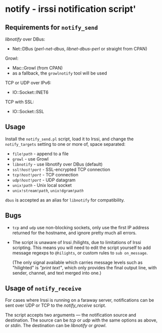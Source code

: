 # notify - irssi notification script'

## Requirements for `notify_send`

*libnotify* over DBus:

  * Net::DBus (*perl-net-dbus*, *libnet-dbus-perl* or straight from CPAN)

Growl:

  * Mac::Growl (from CPAN)
  * as a fallback, the `growlnotify` tool will be used

TCP or UDP over IPv6:

  * IO::Socket::INET6

TCP with SSL:

  * IO::Socket::SSL

## Usage

Install the `notify_send.pl` script, load it to Irssi, and change the `notify_targets` setting to one or more of, space separated:

  * <code>file!*path*</code> - append to a file
  * <code>growl</code> - use Growl
  * <code>libnotify</code> - use libnotify over DBus (default)
  * <code>ssl!*host*!*port*</code> - SSL-encrypted TCP connection
  * <code>tcp!*host*!*port*</code> - TCP connection
  * <code>udp!*host*!*port*</code> - UDP datagram
  * <code>unix!*path*</code> - Unix local socket
  * <code>unix!stream!*path*</code>, <code>unix!dgram!*path*</code>

<code>dbus</code> is accepted as an alias for <code>libnotify</code> for compatibility.

## Bugs

  * `tcp` and `udp` use non-blocking sockets, only use the first IP address returned for the hostname, and ignore pretty much all errors.

  * The script is unaware of Irssi /hilights, due to limitations of Irssi scripting. This means you will need to edit the script yourself to add message regexps to `@hilights`, or custom rules to `sub on_message`.

    (The only signal available which carries message levels such as "hilighted" is *"print text"*, which only provides the final output line, with sender, channel, and text merged into one.)

## Usage of `notify_receive`

For cases where Irssi is running on a faraway server, notifications can be sent over UDP or TCP to the *notify_receive* script.

The script accepts two arguments — the notification source and destination. The source can be *tcp* or *udp* with the same options as above, or *stdin*. The destination can be *libnotify* or *growl*.
